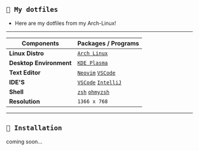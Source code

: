 ## `💭 My dotfiles`

- Here are my dotfiles from my Arch-Linux!

---

Components | Packages / Programs
--- | --- |
**Linux Distro**          | [`Arch Linux`](https://archlinux.org)
**Desktop Environment**   | [`KDE Plasma`](https://kde.org/pt-br/)
**Text Editor**           | [`Neovim`](https://neovim.io/) [`VSCode`](https://code.visualstudio.com/)
**IDE'S**                 | [`VSCode`](https://code.visualstudio.com/) [`IntelliJ`](https://www.jetbrains.com/pt-br/idea/)
**Shell**                 | [`zsh`](https://www.zsh.org/) [`ohmyzsh`](https://ohmyz.sh/)
**Resolution**            | `1366 x 768`

---

## `💖 Installation`
coming soon...
